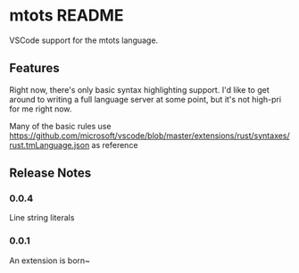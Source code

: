 # mtots README

VSCode support for the mtots language.

## Features

Right now, there's only basic syntax highlighting support.
I'd like to get around to writing a full language server at some point,
but it's not high-pri for me right now.

Many of the basic rules use https://github.com/microsoft/vscode/blob/master/extensions/rust/syntaxes/rust.tmLanguage.json
as reference

## Release Notes

### 0.0.4

Line string literals

### 0.0.1

An extension is born~

